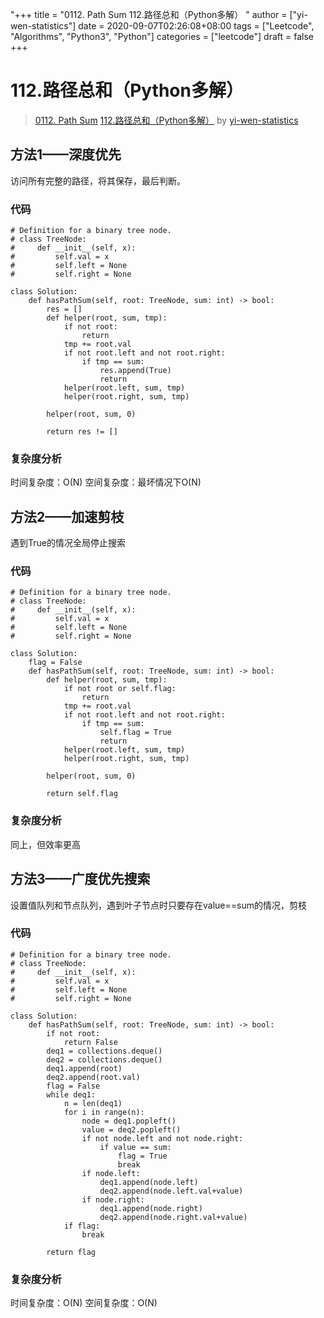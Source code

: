 "+++
title = "0112. Path Sum 112.路径总和（Python多解） "
author = ["yi-wen-statistics"]
date = 2020-09-07T02:26:08+08:00
tags = ["Leetcode", "Algorithms", "Python3", "Python"]
categories = ["leetcode"]
draft = false
+++

# 112.路径总和（Python多解）

> [0112. Path Sum](https://leetcode-cn.com/problems/path-sum/)
> [112.路径总和（Python多解）](https://leetcode-cn.com/problems/path-sum/solution/112lu-jing-zong-he-shen-du-you-xian-sou-suo-by-yi-/) by [yi-wen-statistics](https://leetcode-cn.com/u/yi-wen-statistics/)

## 方法1——深度优先
访问所有完整的路径，将其保存，最后判断。

### 代码

```python3
# Definition for a binary tree node.
# class TreeNode:
#     def __init__(self, x):
#         self.val = x
#         self.left = None
#         self.right = None

class Solution:
    def hasPathSum(self, root: TreeNode, sum: int) -> bool:
        res = []
        def helper(root, sum, tmp):
            if not root:
                return
            tmp += root.val
            if not root.left and not root.right:
                if tmp == sum:
                    res.append(True)
                    return
            helper(root.left, sum, tmp)
            helper(root.right, sum, tmp)

        helper(root, sum, 0)

        return res != []
```

### 复杂度分析
时间复杂度：O(N)
空间复杂度：最坏情况下O(N)

## 方法2——加速剪枝
遇到True的情况全局停止搜索

### 代码

```
# Definition for a binary tree node.
# class TreeNode:
#     def __init__(self, x):
#         self.val = x
#         self.left = None
#         self.right = None

class Solution:
    flag = False
    def hasPathSum(self, root: TreeNode, sum: int) -> bool:
        def helper(root, sum, tmp):
            if not root or self.flag:
                return
            tmp += root.val
            if not root.left and not root.right:
                if tmp == sum:
                    self.flag = True
                    return
            helper(root.left, sum, tmp)
            helper(root.right, sum, tmp)

        helper(root, sum, 0)

        return self.flag
```

### 复杂度分析
同上，但效率更高

## 方法3——广度优先搜索
设置值队列和节点队列，遇到叶子节点时只要存在value==sum的情况，剪枝

### 代码
```
# Definition for a binary tree node.
# class TreeNode:
#     def __init__(self, x):
#         self.val = x
#         self.left = None
#         self.right = None

class Solution:
    def hasPathSum(self, root: TreeNode, sum: int) -> bool:
        if not root:
            return False
        deq1 = collections.deque()
        deq2 = collections.deque()
        deq1.append(root)
        deq2.append(root.val)
        flag = False
        while deq1:
            n = len(deq1)
            for i in range(n):
                node = deq1.popleft()
                value = deq2.popleft()
                if not node.left and not node.right:
                    if value == sum:
                        flag = True
                        break
                if node.left:
                    deq1.append(node.left)
                    deq2.append(node.left.val+value)
                if node.right:
                    deq1.append(node.right)
                    deq2.append(node.right.val+value)
            if flag:
                break            
        
        return flag
```

### 复杂度分析
时间复杂度：O(N)
空间复杂度：O(N)